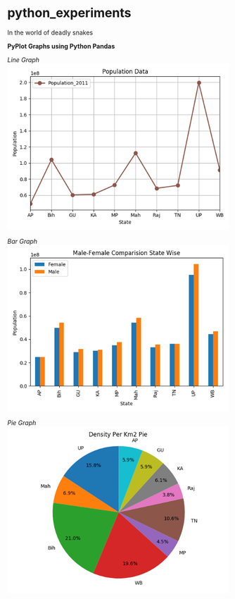 # python_experiments
In the world of deadly snakes

**PyPlot Graphs using Python Pandas**

*Line Graph*
![Line Graph](https://github.com/yogeeshr/python_experiments/blob/master/state_population.png)

*Bar Graph*
![Bar Graph](https://github.com/yogeeshr/python_experiments/blob/master/geneder_population_compare.png)

*Pie Graph*
![Pie Graph](https://github.com/yogeeshr/python_experiments/blob/master/Density_KM2.png)
